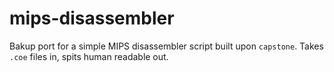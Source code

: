 # mips-disassembler
Bakup port for a simple MIPS disassembler script built upon `capstone`. Takes `.coe` files in, spits human readable out.
